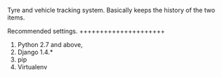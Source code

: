 Tyre and vehicle tracking system. Basically keeps the history of the two items. 

Recommended settings.
+++++++++++++++++++++ 

1) Python 2.7 and above, 
2) Django 1.4.* 
3) pip 
4) Virtualenv 

